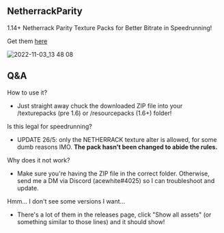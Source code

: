 ## NetherrackParity
1.14+ Netherrack Parity Texture Packs for Better Bitrate in Speedrunning!

Get them [here](https://github.com/acewhite1010/NetherrackParity/releases/latest) 


![2022-11-03_13 48 08](https://user-images.githubusercontent.com/93954880/199659043-eea58d93-5fc2-491f-a0ab-b0832f96abbd.png)

## Q&A

How to use it?
- Just straight away chuck the downloaded ZIP file into your /texturepacks (pre 1.6) or /resourcepacks (1.6+) folder!

Is this legal for speedrunning?
- UPDATE 26/5: only the NETHERRACK texture alter is allowed, for some dumb reasons IMO. **The pack hasn't been changed to abide the rules.**

Why does it not work?
- Make sure you're having the ZIP file in the correct folder. Otherwise, send me a DM via Discord (acewhite#4025) so I can troubleshoot and update.

Hmm... I don't see some versions I want...
- There's a lot of them in the releases page, click "Show all assets" (or something similar to those lines) and it should show!
